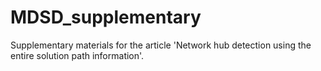 # MDSD_supplementary
Supplementary materials for the article 'Network hub detection using the entire solution path information'.
